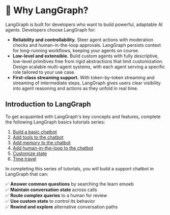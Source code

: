 # 🚀 Why LangGraph?

LangGraph is built for developers who want to build powerful, adaptable AI agents. Developers choose LangGraph for:

- **Reliability and controllability.** Steer agent actions with moderation checks and human-in-the-loop approvals. LangGraph persists context for long-running workflows, keeping your agents on course.
- **Low-level and extensible.** Build custom agents with fully descriptive, low-level primitives free from rigid abstractions that limit customization. Design scalable multi-agent systems, with each agent serving a specific role tailored to your use case.
- **First-class streaming support.** With token-by-token streaming and streaming of intermediate steps, LangGraph gives users clear visibility into agent reasoning and actions as they unfold in real time.

## Introduction to LangGraph

To get acquainted with LangGraph's key concepts and features, complete the following LangGraph basics tutorials series:

1. [Build a basic chatbot](./1-build-basic-chatbot.md)
2. [Add tools to the chatbot](./2-add-tools.md)
3. [Add memory to the chatbot](./3-add-memory.md)
4. [Add human-in-the-loop to the chatbot](./4-human-in-the-loop.md)
5. [Customize state](./5-customize-state.md)
6. [Time travel](./6-time-travel.md)

In completing this series of tutorials, you will build a support chatbot in LangGraph that can:

✅ **Answer common questions** by searching the learn emoeb  
✅ **Maintain conversation state** across calls  
✅ **Route complex queries** to a human for review  
✅ **Use custom state** to control its behavior  
✅ **Rewind and explore** alternative conversation paths  
